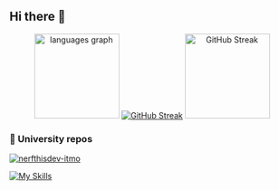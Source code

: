## Hi there 👋

<div align="center">
  <img src="https://readme-stats-xi-rust.vercel.app/api/top-langs?username=nerfthisdev&locale=en&hide_title=false&layout=compact&card_width=320&langs_count=5&theme=onedark&hide_border=false&order=2&hide=javascript,html,html,css&exclude_repo=learning-process,wrench,kickstart.nvim)" height="150" alt="languages graph"  />
<a href="https://git.io/streak-stats"><img src="https://github-readme-streak-stats1-c0wraypz5-nerfthisdevs-projects.vercel.app?user=nerfthisev&theme=gruvbox" alt="GitHub Streak" /></a>
  <a href="https://git.io/streak-stats"><img src="https://readme-stats-xi-rust.vercel.app/api?username=nerfthisdev&show_icons=true&theme=radical" alt="GitHub Streak" height="150" /></a>
</div>



### 🏢 University repos
[![nerfthisdev-itmo](https://img.shields.io/badge/GitHub-nerfthisdev_itmo-181717?style=for-the-badge&logo=github)](https://github.com/nerfthisdev-itmo)


[![My Skills](https://skillicons.dev/icons?i=java,go,ts,react,git,docker,c,python&theme=light)](https://skillicons.dev)
